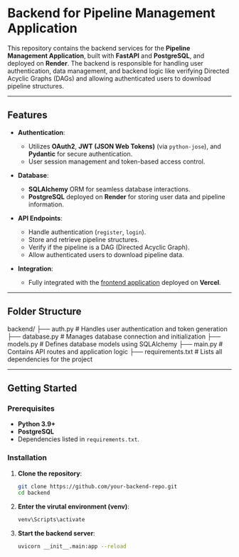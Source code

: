 # Backend for Pipeline Management Application

This repository contains the backend services for the **Pipeline Management Application**, built with **FastAPI** and **PostgreSQL**, and deployed on **Render**. The backend is responsible for handling user authentication, data management, and backend logic like verifying Directed Acyclic Graphs (DAGs) and allowing authenticated users to download pipeline structures.

---

## Features

- **Authentication**:
  - Utilizes **OAuth2**, **JWT (JSON Web Tokens)** (via `python-jose`), and **Pydantic** for secure authentication.
  - User session management and token-based access control.

- **Database**:
  - **SQLAlchemy** ORM for seamless database interactions.
  - **PostgreSQL** deployed on **Render** for storing user data and pipeline information.

- **API Endpoints**:
  - Handle authentication (`register`, `login`).
  - Store and retrieve pipeline structures.
  - Verify if the pipeline is a DAG (Directed Acyclic Graph).
  - Allow authenticated users to download pipeline data.

- **Integration**:
  - Fully integrated with the [frontend application](https://github.com/Boss-Lord-Sean-Gangster/Pipeline-frontend) deployed on **Vercel**.

---

## Folder Structure
backend/ ├── auth.py # Handles user authentication and token generation ├── database.py # Manages database connection and initialization ├── models.py # Defines database models using SQLAlchemy ├── main.py # Contains API routes and application logic ├── requirements.txt # Lists all dependencies for the project


---

## Getting Started

### Prerequisites

- **Python 3.9+**
- **PostgreSQL**
- Dependencies listed in `requirements.txt`.

### Installation

1. **Clone the repository**:

   ```bash
   git clone https://github.com/your-backend-repo.git
   cd backend

2. **Enter the virutal environment (venv)**:

   ```bash
   venv\Scripts\activate

3. **Start the backend server**:

   ```bash
   uvicorn __init__.main:app --reload



